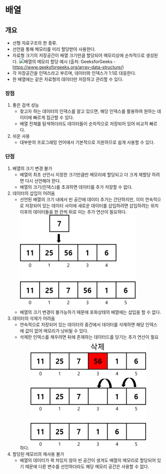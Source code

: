 # 배열

## 개요
- 선형 자료구조의 한 종류.
- 선언을 통해 메모리를 미리 할당받아 사용한다.
- 자료형 크기의 저장공간이 배열 크기만큼 할당되어 메모리상에 순차적으로 생성된다.
![배열의 메모리 할당 예시](https://media.geeksforgeeks.org/wp-content/uploads/array-2.png)
(출처: GeeksforGeeks - https://www.geeksforgeeks.org/array-data-structure/)
- 각 저장공간을 인덱스라고 부르며, 데이터와 인덱스가 1:1로 대응한다.
- 한 배열에는 같은 자료형의 데이터만 저장하고 관리할 수 있다.

### 장점
1. 좋은 검색 성능
    - 찾고자 하는 데이터의 인덱스를 알고 있으면, 해당 인덱스를 활용하여 원하는 데이터에 빠르게 접근할 수 있다.
    - 배열 전체를 탐색하더라도 데이터들이 순차적으로 저장되어 있어 비교적 빠르다.
2. 쉬운 사용
    - 대부분의 프로그래밍 언어에서 기본적으로 지원하므로 쉽게 사용할 수 있다.

### 단점
1. 배열의 크기 변경 불가
    - 배열의 최초 선언시 지정한 크기만큼만 메모리에 할당되고 더 크게 재할당 하려면 다시 선언해야 한다.
    - 배열의 크기(인덱스)를 초과하면 데이터를 추가 저장할 수 없다.
2. 데이터의 삽입이 어려움
    - 선언된 배열의 크기 내에서 빈 공간에 데이터 추가는 간단하지만, 이미 연속적으로 저장되어 있는 데이터 사이에 새로운 데이터를 삽입하려면 삽입하려는 위치 이후의 데이터들을 한 칸씩 뒤로 미는 추가 연산이 필요하다.  
    ![배열의 삽입 연산](../assets/Array-insert-data.png)
    - 배열의 크기 변경이 불가능하기 때문에 포화상태의 배열에는 삽입을 할 수 없다.
3. 데이터의 삭제가 어려움
    - 연속적으로 저장되어 있는 데이터의 중간에서 데이터를 삭제하면 해당 인덱스에 값이 없어 메모리가 낭비될 수 있다.
    - 삭제한 인덱스를 채우려면 뒤에 존재하는 데이터드를 당기는 추가 연산이 필요하다.
    ![배열의 삭제 연산](../assets/Array-delete-data.png)
4. 할당된 메모리의 재사용 불가
    - 배열의 데이터가 꽉 차있지 않아 빈 공간이 생겨도 배열의 메모리로 할당되어 있기 때문에 다른 변수를 선언하더라도 해당 메모리 공간은 사용할 수 없다.
